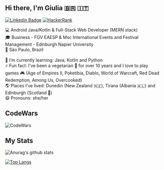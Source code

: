 ## Hi there, I'm Giulia :brazil: :it:
[![Linkedin Badge](https://img.shields.io/badge/-LinkedIn-blue?style=for-the-badge&logo=Linkedin&logoColor=white&link=https://www.linkedin.com/in/giuliaroperto/)](https://www.linkedin.com/in/giuliaroperto/) [![HackerRank](https://img.shields.io/badge/-Hackerrank-success?style=for-the-badge&logo=HackerRank&logoColor=white&link=https://www.hackerrank.com/giu_roperto)](https://www.hackerrank.com/giu_roperto) 

:computer: Android Java/Kotlin & Full-Stack Web Developer (MERN stack)<br/>
:mortar_board: Business - FGV EAESP & Msc International Events and Festival Management - Edinburgh Napier University<br/>
:city_sunset: São Paulo, Brazil<br/>
<br/>
:construction: I’m currently learning: Java, Kotlin and Python<br/>
⚡ Fun fact: I've been a vegetarian 🌱 for over 10 years and I love to play games :video_game: (Age of Empires II, Poketibia, Diablo, World of Warcraft, Red Dead Redemption, Among Us, Overcooked)<br/>
🌎 Places I've lived: Dunedin (New Zealand 🇳🇿), Tirana (Albania 🇦🇱) and Edinburgh (Scotland 🏴󠁧󠁢󠁳󠁣󠁴󠁿󠁧󠁢)<br/>
😄 Pronouns: she/her

## CodeWars
![CodeWars](https://www.codewars.com/users/giurop/badges/large)

## My Stats

![Anurag's github stats](https://github-readme-stats.vercel.app/api?username=giuroperto&count_private=true&theme=radical&show_icons=true)

[![Top Langs](https://github-readme-stats.vercel.app/api/top-langs/?username=giuroperto&layout=compact&theme=radical)](https://github.com/anuraghazra/github-readme-stats)

<!--[![willianrod's wakatime stats](https://github-readme-stats.vercel.app/api/wakatime?username=giuroperto)](https://github.com/anuraghazra/github-readme-stats)

**giuroperto/giuroperto** is a ✨ _special_ ✨ repository because its `README.md` (this file) appears on your GitHub profile.

Here are some ideas to get you started:

- 🔭 I’m currently working on ...
- 👯 I’m looking to collaborate on ...
- 🤔 I’m looking for help with ...
- 💬 Ask me about ...
- 📫 How to reach me: ...
-->
